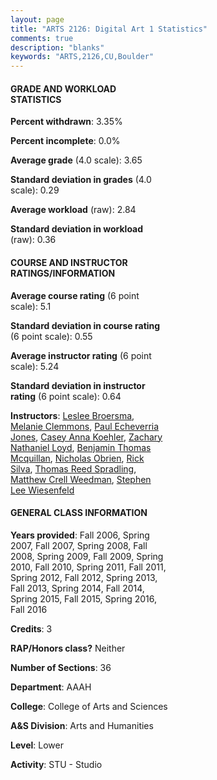 ```yaml
---
layout: page
title: "ARTS 2126: Digital Art 1 Statistics"
comments: true
description: "blanks"
keywords: "ARTS,2126,CU,Boulder"
---
```

<head>
<script src="https://ajax.googleapis.com/ajax/libs/jquery/2.1.3/jquery.min.js"></script>
<script src="https://dl.dropboxusercontent.com/s/pc42nxpaw1ea4o9/highcharts.js?dl=0"></script>
<!-- <script src="../assets/js/highcharts.js"></script> -->
<style type="text/css">@font-face {
	font-family: "Bebas Neue";
	src: url(https://www.filehosting.org/file/details/544349/BebasNeue Regular.otf) format("opentype");
	}
	h1.Bebas { 
		font-family: "Bebas Neue", Verdana, Tahoma;
	}
</style>
</head>
<body>
	<div id="container" style="float: right; width: 45%; height: 88%; margin-left: 2.5%; margin-right: 2.5%;"></div>
	<script language="JavaScript">
		$(document).ready(function() {
		var chart = {type: 'column'};
		var title = {text: 'Grade Distribution'};
		var xAxis = {categories: ['A','B','C','D','F'],crosshair: true};
		var yAxis = {min: 0,title: {text: 'Percentage'}};
		var tooltip = {headerFormat: '<center><b><span style="font-size:20px">{point.key}</span></b></center>',
		               pointFormat: '<td style="padding:0"><b>{point.y:.1f}%</b></td>',
		               footerFormat: '</table>',shared: true,useHTML: true};
		var plotOptions = {column: {pointPadding: 0.0,borderWidth: 0}};  
		var credits = {enabled: false};var series= [{name: 'Percent',data: [76.34,19.08,2.5,0.91,1.17,]}];
		var json = {};
		json.chart = chart;
		json.title = title;
		json.tooltip = tooltip;
		json.xAxis = xAxis;
		json.yAxis = yAxis;  
		json.series = series;
		json.plotOptions = plotOptions;  
		json.credits = credits;
		$('#container').highcharts(json);
	});
	</script>
</body>
			   
#### GRADE AND WORKLOAD STATISTICS

**Percent withdrawn**: 3.35%

**Percent incomplete**: 0.0%

**Average grade** (4.0 scale): 3.65

**Standard deviation in grades** (4.0 scale): 0.29

**Average workload** (raw): 2.84

**Standard deviation in workload** (raw): 0.36

#### COURSE AND INSTRUCTOR RATINGS/INFORMATION

**Average course rating** (6 point scale): 5.1

**Standard deviation in course rating** (6 point scale): 0.55

**Average instructor rating** (6 point scale): 5.24

**Standard deviation in instructor rating** (6 point scale): 0.64

**Instructors**: <a href='../../instructors/Leslee_Broersma'>Leslee Broersma</a>, <a href='../../instructors/Melanie_Clemmons'>Melanie Clemmons</a>, <a href='../../instructors/Paul_Echeverria_Jones'>Paul Echeverria Jones</a>, <a href='../../instructors/Casey_Anna_Koehler'>Casey Anna Koehler</a>, <a href='../../instructors/Zachary_Nathaniel_Loyd'>Zachary Nathaniel Loyd</a>, <a href='../../instructors/Benjamin_Thomas_Mcquillan'>Benjamin Thomas Mcquillan</a>, <a href='../../instructors/Nicholas_Obrien'>Nicholas Obrien</a>, <a href='../../instructors/Rick_Silva'>Rick Silva</a>, <a href='../../instructors/Thomas_Reed_Spradling'>Thomas Reed Spradling</a>, <a href='../../instructors/Matthew_Crell_Weedman'>Matthew Crell Weedman</a>, <a href='../../instructors/Stephen_Lee_Wiesenfeld'>Stephen Lee Wiesenfeld</a>

#### GENERAL CLASS INFORMATION

**Years provided**: Fall 2006, Spring 2007, Fall 2007, Spring 2008, Fall 2008, Spring 2009, Fall 2009, Spring 2010, Fall 2010, Spring 2011, Fall 2011, Spring 2012, Fall 2012, Spring 2013, Fall 2013, Spring 2014, Fall 2014, Spring 2015, Fall 2015, Spring 2016, Fall 2016

**Credits**: 3

**RAP/Honors class?** Neither

**Number of Sections**: 36

**Department**: AAAH

**College**: College of Arts and Sciences

**A&S Division**: Arts and Humanities

**Level**: Lower

**Activity**: STU - Studio
